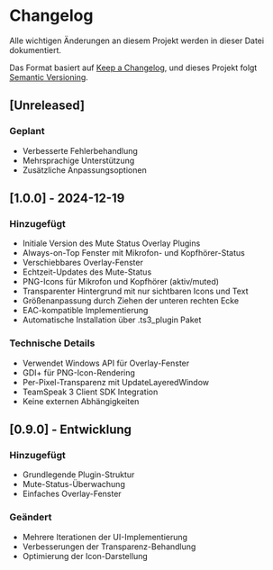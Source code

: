 # Changelog

Alle wichtigen Änderungen an diesem Projekt werden in dieser Datei dokumentiert.

Das Format basiert auf [Keep a Changelog](https://keepachangelog.com/de/1.0.0/),
und dieses Projekt folgt [Semantic Versioning](https://semver.org/lang/de/).

## [Unreleased]

### Geplant
- Verbesserte Fehlerbehandlung
- Mehrsprachige Unterstützung
- Zusätzliche Anpassungsoptionen

## [1.0.0] - 2024-12-19

### Hinzugefügt
- Initiale Version des Mute Status Overlay Plugins
- Always-on-Top Fenster mit Mikrofon- und Kopfhörer-Status
- Verschiebbares Overlay-Fenster
- Echtzeit-Updates des Mute-Status
- PNG-Icons für Mikrofon und Kopfhörer (aktiv/muted)
- Transparenter Hintergrund mit nur sichtbaren Icons und Text
- Größenanpassung durch Ziehen der unteren rechten Ecke
- EAC-kompatible Implementierung
- Automatische Installation über .ts3_plugin Paket

### Technische Details
- Verwendet Windows API für Overlay-Fenster
- GDI+ für PNG-Icon-Rendering
- Per-Pixel-Transparenz mit UpdateLayeredWindow
- TeamSpeak 3 Client SDK Integration
- Keine externen Abhängigkeiten

## [0.9.0] - Entwicklung

### Hinzugefügt
- Grundlegende Plugin-Struktur
- Mute-Status-Überwachung
- Einfaches Overlay-Fenster

### Geändert
- Mehrere Iterationen der UI-Implementierung
- Verbesserungen der Transparenz-Behandlung
- Optimierung der Icon-Darstellung 